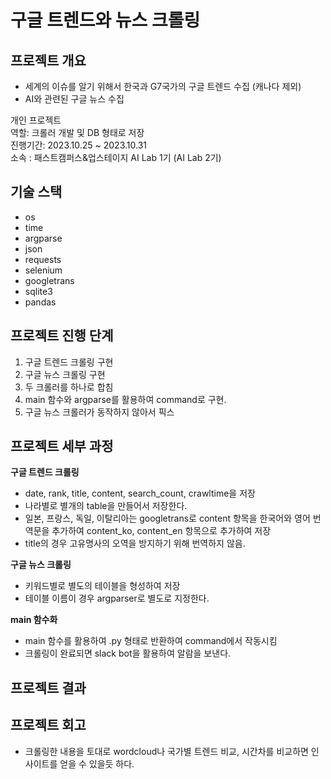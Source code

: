 # 구글 트렌드와 뉴스 크롤링  
## 프로젝트 개요

+ 세계의 이슈를 알기 위해서 한국과 G7국가의 구글 트렌드 수집 (캐나다 제외)  
+ AI와 관련된 구글 뉴스 수집  

개인 프로젝트   
역할: 크롤러 개발 및 DB 형태로 저장  
진행기간: 2023.10.25 ~ 2023.10.31  
소속 : 패스트캠퍼스&업스테이지 AI Lab 1기 (AI Lab 2기)  


## 기술 스택
+ os
+ time
+ argparse
+ json
+ requests
+ selenium
+ googletrans
+ sqlite3
+ pandas

## 프로젝트 진행 단계  

1. 구글 트렌드 크롤링 구현  
2. 구글 뉴스 크롤링 구현  
3. 두 크롤러를 하나로 합침  
4. main 함수와 argparse를 활용하여 command로 구현.  
5. 구글 뉴스 크롤러가 동작하지 않아서 픽스  

## 프로젝트 세부 과정  
**구글 트렌드 크롤링**  

+ date, rank, title, content, search_count, crawltime을 저장  
+ 나라별로 별개의 table을 만들어서 저장한다.  
+ 일본, 프랑스, 독일, 이탈리아는 googletrans로 content 항목을 한국어와 영어 번역문을 추가하여
content_ko, content_en 항목으로 추가하여 저장
+ title의 경우 고유명사의 오역을 방지하기 위해 번역하지 않음.  

**구글 뉴스 크롤링**  
+ 키워드별로 별도의 테이블을 형성하여 저장
+ 테이블 이름이 경우 argparser로 별도로 지정한다.  


**main 함수화**
+ main 함수를 활용하여 .py 형태로 반환하여 command에서 작동시킴  
+ 크롤링이 완료되면 slack bot을 활용하여 알람을 보낸다.  

## 프로젝트 결과  


## 프로젝트 회고  
+ 크롤링한 내용을 토대로 wordcloud나 국가별 트렌드 비교, 시간차를 비교하면 인사이트를 얻을 수 있을듯 하다.  

